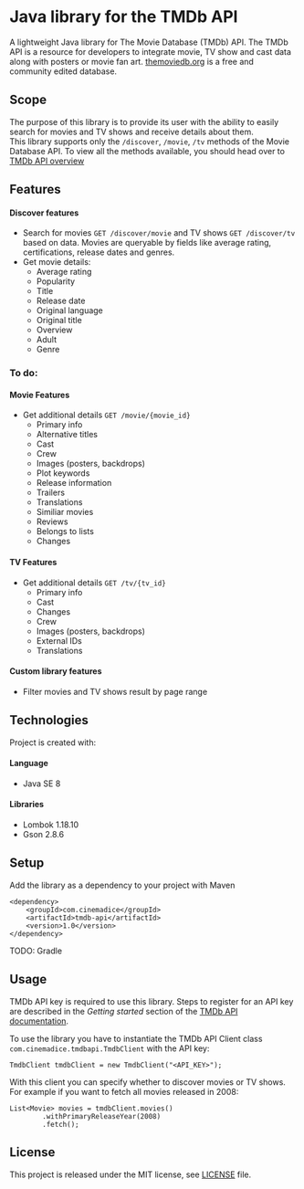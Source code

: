 # Java library for the TMDb API

A lightweight Java library for The Movie Database (TMDb) API. The TMDb API is a 
resource for developers to integrate movie, TV show and cast data along with 
posters or movie fan art. [themoviedb.org](https://www.themoviedb.org/) is a 
free and community edited database.

## Scope

The purpose of this library is to provide its user with the ability to easily 
search for movies and TV shows and receive details about them.   
This library supports only the `/discover`, `/movie`, `/tv` methods of the Movie 
Database API. To view all the methods available, you should head over to 
[TMDb API overview](https://www.themoviedb.org/documentation/api)

## Features

#### Discover features

* Search for movies `GET /discover/movie` and TV shows `GET /discover/tv` based 
on data. Movies are queryable by fields like average rating, certifications, 
release dates and genres.
* Get movie details:  
  * Average rating
  * Popularity
  * Title
  * Release date
  * Original language
  * Original title
  * Overview
  * Adult
  * Genre 

### To do:

#### Movie Features

* Get additional details `GET /movie/{movie_id}`
  * Primary info
  * Alternative titles
  * Cast
  * Crew
  * Images (posters, backdrops)
  * Plot keywords
  * Release information
  * Trailers
  * Translations
  * Similiar movies
  * Reviews
  * Belongs to lists
  * Changes

#### TV Features

* Get additional details `GET /tv/{tv_id}`
  * Primary info
  * Cast
  * Changes
  * Crew
  * Images (posters, backdrops)
  * External IDs
  * Translations
  
#### Custom library features

* Filter movies and TV shows result by page range

## Technologies

Project is created with:  

#### Language
  * Java SE 8
#### Libraries
  * Lombok 1.18.10
  * Gson 2.8.6

## Setup
Add the library as a dependency to your project with Maven  
```
<dependency>
    <groupId>com.cinemadice</groupId>
    <artifactId>tmdb-api</artifactId>
    <version>1.0</version>
</dependency>
```

TODO: Gradle

## Usage
TMDb API key is required to use this library. Steps to register for an API key 
are described in the *Getting started* section of the 
[TMDb API documentation](https://developers.themoviedb.org/3/getting-started/introduction).

To use the library you have to instantiate the TMDb API Client class
`com.cinemadice.tmdbapi.TmdbClient` with the API key:  

`TmdbClient tmdbClient = new TmdbClient("<API_KEY>");`  

With this client you can specify whether to discover movies or TV shows. 
For example if you want to fetch all movies released in 2008:  
```
List<Movie> movies = tmdbClient.movies()
        .withPrimaryReleaseYear(2008)
        .fetch();
```

## License
This project is released under the MIT license, see [LICENSE](LICENSE) file.